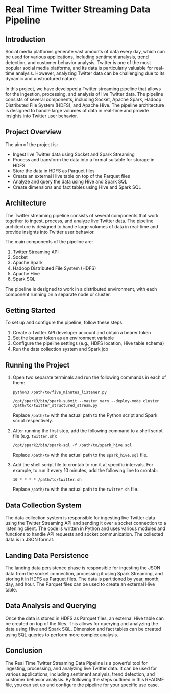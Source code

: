
# Real Time Twitter Streaming Data Pipeline

## Introduction

Social media platforms generate vast amounts of data every day, which can be used for various applications, including sentiment analysis, trend detection, and customer behavior analysis. Twitter is one of the most popular social media platforms, and its data is particularly valuable for real-time analysis. However, analyzing Twitter data can be challenging due to its dynamic and unstructured nature.

In this project, we have developed a Twitter streaming pipeline that allows for the ingestion, processing, and analysis of live Twitter data. The pipeline consists of several components, including Socket, Apache Spark, Hadoop Distributed File System (HDFS), and Apache Hive. The pipeline architecture is designed to handle large volumes of data in real-time and provide insights into Twitter user behavior.

## Project Overview

The aim of the project is:
- Ingest live Twitter data using Socket and Spark Streaming
- Process and transform the data into a format suitable for storage in HDFS
- Store the data in HDFS as Parquet files
- Create an external Hive table on top of the Parquet files
- Analyze and query the data using Hive and Spark SQL
- Create dimensions and fact tables using Hive and Spark SQL

## Architecture

The Twitter streaming pipeline consists of several components that work together to ingest, process, and analyze live Twitter data. The pipeline architecture is designed to handle large volumes of data in real-time and provide insights into Twitter user behavior.

The main components of the pipeline are:
1. Twitter Streaming API
2. Socket
3. Apache Spark
4. Hadoop Distributed File System (HDFS)
5. Apache Hive
6. Spark SQL

The pipeline is designed to work in a distributed environment, with each component running on a separate node or cluster.

## Getting Started

To set up and configure the pipeline, follow these steps:
1. Create a Twitter API developer account and obtain a bearer token
2. Set the bearer token as an environment variable
3. Configure the pipeline settings (e.g., HDFS location, Hive table schema)
4. Run the data collection system and Spark job

## Running the Project

1. Open two separate terminals and run the following commands in each of them:
   
   ```
   python3 /path/to/five_minutes_listener.py
   ```
   
   ```
   /opt/spark3/bin/spark-submit --master yarn --deploy-mode cluster /path/to/twitter_structured_stream.py
   ```
   
   Replace `/path/to` with the actual path to the Python script and Spark script respectively.

2. After running the first step, add the following command to a shell script file (e.g. `twitter.sh`):
   
   ```
   /opt/spark2/bin/spark-sql -f /path/to/spark_hive.sql
   ```
   
   Replace `/path/to` with the actual path to the `spark_hive.sql` file.

3. Add the shell script file to crontab to run it at specific intervals. For example, to run it every 10 minutes, add the following line to crontab:
   
   ```
   10 * * * * /path/to/twitter.sh
   ```
   
   Replace `/path/to` with the actual path to the `twitter.sh` file.

## Data Collection System

The data collection system is responsible for ingesting live Twitter data using the Twitter Streaming API and sending it over a socket connection to a listening client. The code is written in Python and uses various modules and functions to handle API requests and socket communication. The collected data is in JSON format.

## Landing Data Persistence

The landing data persistence phase is responsible for ingesting the JSON data from the socket connection, processing it using Spark Streaming, and storing it in HDFS as Parquet files. The data is partitioned by year, month, day, and hour. The Parquet files can be used to create an external Hive table.

## Data Analysis and Querying

Once the data is stored in HDFS as Parquet files, an external Hive table can be created on top of the files. This allows for querying and analyzing the data using Hive and Spark SQL. Dimension and fact tables can be created using SQL queries to perform more complex analysis.

## Conclusion

The Real Time Twitter Streaming Data Pipeline is a powerful tool for ingesting, processing, and analyzing live Twitter data. It can be used for various applications, including sentiment analysis, trend detection, and customer behavior analysis. By following the steps outlined in this README file, you can set up and configure the pipeline for your specific use case.
